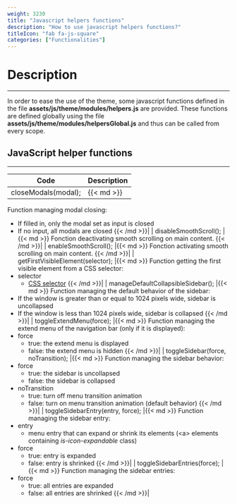 ```yaml
---
weight: 3230
title: "Javascript helpers functions"
description: "How to use javascript helpers functions?"
titleIcon: "fab fa-js-square"
categories: ["Functionalities"]
---
```


# Description
---

In order to ease the use of the theme, some javascript functions defined in the file **assets/js/theme/modules/helpers.js** are provided.
These functions are defined globally using the file **assets/js/theme/modules/helpersGlobal.js** and thus can be called from every scope.

## JavaScript helper functions
---

| Code | Description |
| ---- | ----------- |
| closeModals(modal); |{{< md >}}
Function managing modal closing:
* If filled in, only the modal set as input is closed
* If no input, all modals are closed
{{< /md >}}|
| disableSmoothScroll(); |{{< md >}}
Fonction deactivating smooth scrolling on main content.
{{< /md >}}|
| enableSmoothScroll(); |{{< md >}}
Fonction activating smooth scrolling on main content.
{{< /md >}}|
| getFirstVisibleElement(selector); |{{< md >}}
Function getting the first visible element from a CSS selector:
* selector
    * [CSS selector](https://developer.mozilla.org/docs/Web/CSS/CSS_Selectors)
{{< /md >}}|
| manageDefaultCollapsibleSidebar(); |{{< md >}}
Function managing the default behavior of the sidebar:
* If the window is greater than or equal to 1024 pixels wide, sidebar is uncollapsed
* If the window is less than 1024 pixels wide, sidebar is collapsed
{{< /md >}}|
| toggleExtendMenu(force); |{{< md >}}
Function managing the extend menu of the navigation bar (only if it is displayed):
* force
    * true: the extend menu is displayed
    * false: the extend menu is hidden
{{< /md >}}|
| toggleSidebar(force, noTransition); |{{< md >}}
Function managing the sidebar behavior:
* force
    * true: the sidebar is uncollapsed
    * false: the sidebar is collapsed
* noTransition
    * true: turn off menu transition animation
    * false: turn on menu transition animation (default behavior)
{{< /md >}}|
| toggleSidebarEntry(entry, force); |{{< md >}}
Function managing the sidebar entry:
* entry
    * menu entry that can expand or shrink its elements (\<a> elements containing *is-icon-expandable* class)
* force
    * true: entry is expanded
    * false: entry is shrinked
{{< /md >}}|
| toggleSidebarEntries(force); |{{< md >}}
Function managing the sidebar entries:
* force
    * true: all entries are expanded
    * false: all entries are shrinked
{{< /md >}}|

